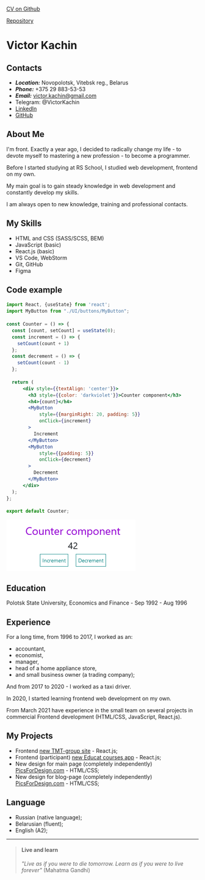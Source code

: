 [CV on Github](https://victorkachin.github.io/rsschool-cv/cv)

[Repository](https://github.com/VictorKachin/rsschool-cv/tree/rsschool-cv-html)
# Victor Kachin
## Contacts
* ___Location:___ Novopolotsk, Vitebsk reg., Belarus
* ___Phone:___ +375 29 883-53-53
* ___Email:___ victor.kachin@gmail.com
* Telegram: @VictorKachin
* [LinkedIn](https://www.linkedin.com/in/victor-kachin/)
* [GitHub](https://github.com/VictorKachin)

## About Me

I'm front. Exactly a year ago, I decided to radically change my life - to devote myself to mastering a new profession - to become a programmer.

Before I started studying at RS School, I studied web development, frontend on my own.

My main goal is to gain steady knowledge in web development and constantly develop my skills.

I am always open to new knowledge, training and professional contacts.

## My Skills

* HTML and CSS (SASS/SCSS, BEM)
* JavaScript (basic)
* React.js (basic)
* VS Code, WebStorm
* Git, GitHub
* Figma

## Code example
```jsx
import React, {useState} from 'react';
import MyButton from "./UI/buttons/MyButton";

const Counter = () => {
  const [count, setCount] = useState(0);
  const increment = () => {
    setCount(count + 1)
  };
  const decrement = () => {
    setCount(count - 1)
  };

  return (
      <div style={{textAlign: 'center'}}>
        <h3 style={{color: 'darkviolet'}}>Counter component</h3>
        <h4>{count}</h4>
        <MyButton
            style={{marginRight: 20, padding: 5}}
            onClick={increment}
        >
          Increment
        </MyButton>
        <MyButton
            style={{padding: 5}}
            onClick={decrement}
        >
          Decrement
        </MyButton>
      </div>
  );
};

export default Counter;
```
![Counter](assets/img/counter_react.png "React component example")

## Education
Polotsk State University, Economics and Finance - Sep 1992 - Aug 1996

## Experience

For a long time, from 1996 to 2017, I worked as an:
* accountant,
* economist,
* manager,
* head of a home appliance store,
* and small business owner (a trading company);

And from 2017 to 2020 - I worked as a taxi driver.

In 2020, I started learning frontend web development on my own.

From March 2021 have experience in the small team on several projects in commercial Frontend development (HTML/CSS, JavaScript, React.js).

## My Projects
* Frontend [new TMT-group site](https://dev.tmtgroup.cz/) - React.js;
* Frontend (participant) [new Educat courses app](https://educat.courses/) - React.js;
* New design for main page (completely independently) [PicsForDesign.com](https://github.com/VictorKachin/pfd-mainpage) - HTML/CSS;
* New design for blog-page (completely independently) [PicsForDesign.com](https://github.com/VictorKachin/pfd-blog) - HTML/CSS;


## Language
* Russian (native language);
* Belarusian (fluent);
* English (A2);

***

> #### Live and learn
> _"Live as if you were to die tomorrow. Learn as if you were to live forever"_ (Mahatma Gandhi)